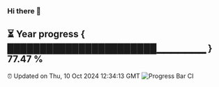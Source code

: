 ### Hi there 👋
⏳ Year progress { ███████████████████████▁▁▁▁▁▁▁ } 77.47 %
---
⏰ Updated on Thu, 10 Oct 2024 12:34:13 GMT
![Progress Bar CI](https://github.com/liununu/liununu/workflows/Progress%20Bar%20CI/badge.svg)
